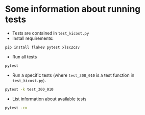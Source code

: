 # Some information about running tests

* Tests are contained in `test_kicost.py`
* Install requirements:  
```bash
pip install flake8 pytest xlsx2csv
```
* Run all tests  
```bash
pytest
```
* Run a specific tests (where `test_300_010` is a test function in `test_kicost.py`).
```bash
pytest -k test_300_010
```
* List information about available tests
```bash
pytest -co
```
